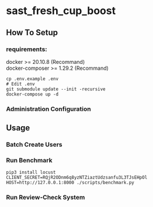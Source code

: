 # sast_fresh_cup_boost

## How To Setup

### requirements:

docker >= 20.10.8 (Recommand)\
docker-composer >= 1.29.2 (Recommand)

```shell
cp .env.example .env
# Edit .env
git submodule update --init -recursive
docker-compose up -d
```

### Administration Configuration

## Usage

### Batch Create Users

### Run Benchmark

```shell
pip3 install locust
CLIENT_SECRET=RQjR2ODnm6q8yzNTZiaztUdzsanfu3L3TJsEHpOl HOST=http://127.0.0.1:8000 ./scripts/benchmark.py
```

### Run Review-Check System
